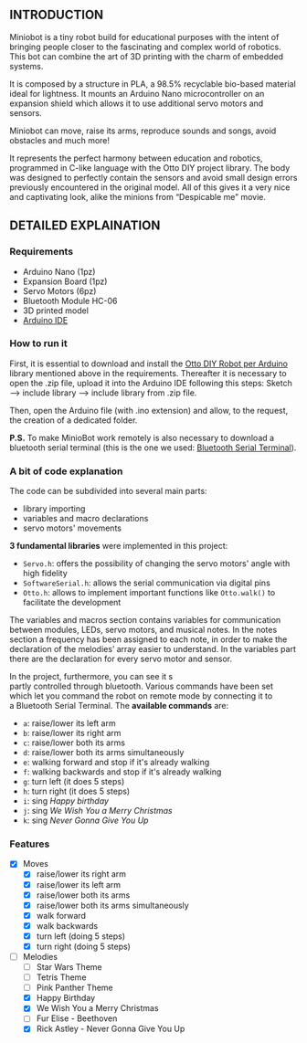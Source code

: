 ## INTRODUCTION
Miniobot is a tiny robot build for educational purposes with the intent of bringing people closer to the fascinating and complex world of robotics.
This bot can combine the art of 3D printing with the charm of embedded systems.

It is composed by a structure in PLA, a 98.5% recyclable bio-based material ideal for lightness.
It mounts an Arduino Nano microcontroller on an expansion shield which allows it to use additional servo motors and sensors.

Miniobot can move, raise its arms, reproduce sounds and songs, avoid obstacles and much more!

It represents the perfect harmony between education and robotics, programmed in C-like language with the Otto DIY project library.
The body was designed to perfectly contain the sensors and avoid small design errors previously encountered in the original model.
All of this gives it a very nice and captivating look, alike the minions from “Despicable me” movie.



## DETAILED EXPLAINATION

### Requirements
- Arduino Nano (1pz)
- Expansion Board (1pz)
- Servo Motors (6pz)
- Bluetooth Module HC-06
- 3D printed model
- [Arduino IDE](https://www.arduino.cc/en/software)

### How to run it
First, it is essential to download and install the [Otto DIY Robot per Arduino](https://github.com/OttoDIY/OttoDIYLib) library mentioned above in the requirements. Thereafter it is necessary to open the .zip file, upload it into the Arduino IDE following this steps: Sketch --> include library --> include library from .zip file.

Then, open the Arduino file (with .ino extension) and allow, to the request, the creation of a dedicated folder.

**P.S.** To make MinioBot work remotely is also necessary to download a bluetooth serial terminal (this is the one we used: [Bluetooth Serial Terminal](https://apps.microsoft.com/detail/9wzdncrdfst8?ocid=pdpshare&hl=en-us&gl=US)).

### A bit of code explanation
The code can be subdivided into several main parts:
- library importing
- variables and macro declarations
- servo motors' movements

**3 fundamental libraries** were implemented in this project:
- `Servo.h`: offers the possibility of changing the servo motors' angle with high fidelity
- `SoftwareSerial.h`: allows the serial communication via digital pins
- `Otto.h`: allows to implement important functions like `Otto.walk()` to facilitate the development

The variables and macros section contains variables for communication between modules, LEDs, servo motors, and musical notes.
In the notes section a frequency has been assigned to each note, in order to make the declaration of the melodies’ array easier to understand.
In the variables part there are the declaration for every servo motor and sensor.

In the project, furthermore, you can see it s partly controlled through bluetooth.
Various commands have been set which let you command the robot on remote mode by connecting it to a Bluetooth Serial Terminal.
The **available commands** are:
- `a`: raise/lower its left arm
- `b`: raise/lower its right arm
- `c`: raise/lower both its arms
- `d`: raise/lower both its arms simultaneously
- `e`: walking forward and stop if it's already walking
- `f`: walking backwards and stop if it's already walking
- `g`: turn left (it does 5 steps)
- `h`: turn right (it does 5 steps)
- `i`: sing *Happy birthday*
- `j`: sing *We Wish You a Merry Christmas*
- `k`: sing *Never Gonna Give You Up*

### Features
- [x] Moves
	- [x] raise/lower its right arm
	- [x] raise/lower its left arm
	- [x] raise/lower both its arms
	- [x] raise/lower both its arms simultaneously
	- [x] walk forward
	- [x] walk backwards
	- [x] turn left (doing 5 steps)
	- [x] turn right (doing 5 steps)
- [ ] Melodies
	- [ ] Star Wars Theme
	- [ ] Tetris Theme
	- [ ] Pink Panther Theme
	- [x] Happy Birthday
	- [x] We Wish You a Merry Christmas
	- [ ] Fur Elise - Beethoven
	- [x] Rick Astley - Never Gonna Give You Up